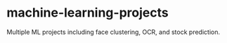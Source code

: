 # machine-learning-projects
Multiple ML projects including face clustering, OCR, and stock prediction.
